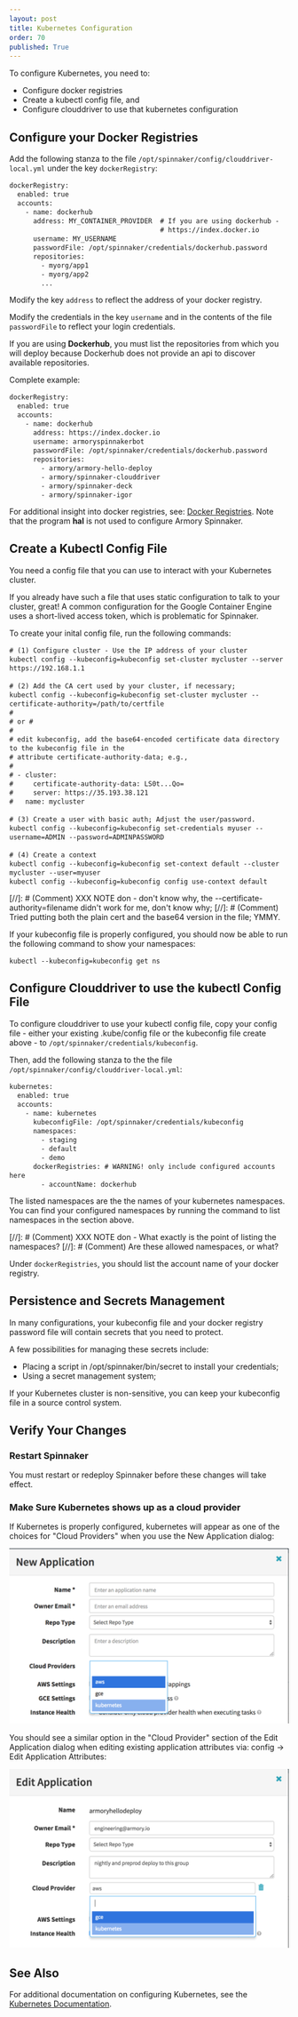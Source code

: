 ```yaml
---
layout: post
title: Kubernetes Configuration
order: 70
published: True
---
```


To configure Kubernetes, you need to:
* Configure docker registries
* Create a kubectl config file, and
* Configure clouddriver to use that kubernetes configuration

## Configure your Docker Registries

Add the following stanza to the file `/opt/spinnaker/config/clouddriver-local.yml` under
the key `dockerRegistry`:
```
dockerRegistry:
  enabled: true
  accounts:
    - name: dockerhub
      address: MY_CONTAINER_PROVIDER  # If you are using dockerhub -
                                      # https://index.docker.io
      username: MY_USERNAME
      passwordFile: /opt/spinnaker/credentials/dockerhub.password
      repositories:
        - myorg/app1
        - myorg/app2
        ...
```
Modify the key `address` to reflect the address of your docker registry.

Modify the credentials in the key `username` and in the contents of the file `passwordFile` to reflect your login credentials.

If you are using **Dockerhub**, you must list the repositories from which you will deploy because
Dockerhub does not provide an api to discover available repositories.

Complete example:
```
dockerRegistry:
  enabled: true
  accounts:
    - name: dockerhub
      address: https://index.docker.io
      username: armoryspinnakerbot
      passwordFile: /opt/spinnaker/credentials/dockerhub.password
      repositories:
        - armory/armory-hello-deploy
        - armory/spinnaker-clouddriver
        - armory/spinnaker-deck
        - armory/spinnaker-igor
```

For additional insight into docker registries, see: [Docker Registries](https://www.spinnaker.io/setup/providers/docker-registry/).
Note that the program **hal** is not used to configure Armory Spinnaker.

## Create a Kubectl Config File

You need a config file that you can use to interact with your Kubernetes cluster.

If you already have such a file that uses static configuration to talk
to your cluster, great! A common configuration for the Google Container Engine uses a short-lived access token, which
is problematic for Spinnaker.

To create your inital config file, run the following commands:
```
# (1) Configure cluster - Use the IP address of your cluster
kubectl config --kubeconfig=kubeconfig set-cluster mycluster --server https://192.168.1.1

# (2) Add the CA cert used by your cluster, if necessary;
kubectl config --kubeconfig=kubeconfig set-cluster mycluster --certificate-authority=/path/to/certfile
#
# or #
#
# edit kubeconfig, add the base64-encoded certificate data directory to the kubeconfig file in the
# attribute certificate-authority-data; e.g.,
#
# - cluster:
#     certificate-authority-data: LS0t...Qo=
#     server: https://35.193.38.121
#   name: mycluster

# (3) Create a user with basic auth; Adjust the user/password.
kubectl config --kubeconfig=kubeconfig set-credentials myuser --username=ADMIN --password=ADMINPASSWORD

# (4) Create a context
kubectl config --kubeconfig=kubeconfig set-context default --cluster mycluster --user=myuser
kubectl config --kubeconfig=kubeconfig config use-context default
```

[//]: # (Comment) XXX NOTE don - don't know why, the --certificate-authority=filename didn't work for me, don't know why;
[//]: # (Comment) Tried putting both the plain cert and the base64 version in the file; YMMY.

If your kubeconfig file is properly configured, you should now be able to run the following command
to show your namespaces:
```
kubectl --kubeconfig=kubeconfig get ns
```

## Configure Clouddriver to use the kubectl Config File

To configure clouddriver to use your  kubectl config file,
copy your config file - either your existing .kube/config file or the kubeconfig file create above - to
`/opt/spinnaker/credentials/kubeconfig`.

Then, add the following stanza to the the file `/opt/spinnaker/config/clouddriver-local.yml`:

```
kubernetes:
  enabled: true
  accounts:
    - name: kubernetes
      kubeconfigFile: /opt/spinnaker/credentials/kubeconfig
      namespaces:
        - staging
        - default
        - demo
      dockerRegistries: # WARNING! only include configured accounts here
        - accountName: dockerhub
```
The listed namespaces are the the names of your kubernetes namespaces. You can find your configured
namespaces by running the command to list namespaces in the section above.

[//]: # (Comment) XXX NOTE don - What exactly is the point of listing the namespaces?
[//]: # (Comment) Are these allowed namespaces, or what?

Under `dockerRegistries`, you should list the account name of your docker registry.

## Persistence and Secrets Management

In many configurations, your kubeconfig file and your docker registry password file will contain
secrets that you need to protect.

A few possibilities for managing these secrets include:
* Placing a script in /opt/spinnaker/bin/secret to install your credentials;
* Using a secret management system;

If your Kubernetes cluster is non-sensitive, you can keep your kubeconfig file in a source control system.

## Verify Your Changes

### Restart Spinnaker

You must restart or redeploy Spinnaker before these changes will take effect.

### Make Sure Kubernetes shows up as a cloud provider

If Kubernetes is properly configured, kubernetes will appear as one of the choices for "Cloud Providers" when you use
the New Application dialog:

![NewApplication](/assets/images/kubernetes-newapplication.png)

You should see a similar option in the "Cloud Provider" section of the Edit Application dialog when editing existing application attributes via: config -> Edit Application Attributes:

![EditApplication](/assets/images/kubernetes-editapplication.png)


## See Also

For additional documentation on configuring Kubernetes, see the [Kubernetes Documentation](https://kubernetes.io/docs/tasks/access-application-cluster/configure-access-multiple-clusters/).
